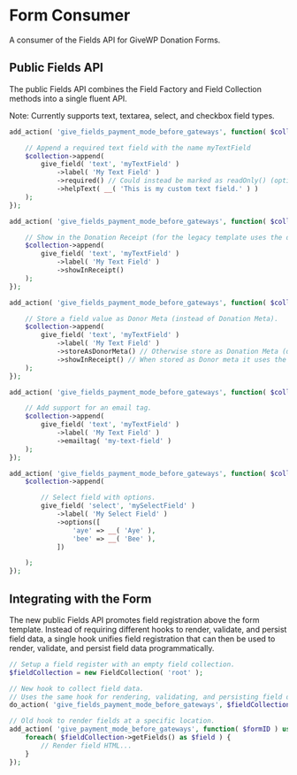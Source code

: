 # Form Consumer

A consumer of the Fields API for GiveWP Donation Forms.

## Public Fields API

The public Fields API combines the Field Factory and Field Collection methods into a single fluent API.

Note: Currently supports text, textarea, select, and checkbox field types.

```php
add_action( 'give_fields_payment_mode_before_gateways', function( $collection ) {

    // Append a required text field with the name myTextField
    $collection->append(
        give_field( 'text', 'myTextField' )
            ->label( 'My Text Field' )
            ->required() // Could instead be marked as readOnly() (optional)
            ->helpText( __( 'This is my custom text field.' ) )
    );
});
```

```php
add_action( 'give_fields_payment_mode_before_gateways', function( $collection ) {

    // Show in the Donation Receipt (for the legacy template uses the donation confirmation).
    $collection->append(
        give_field( 'text', 'myTextField' )
            ->label( 'My Text Field' )
            ->showInReceipt()
    );
});
```

```php
add_action( 'give_fields_payment_mode_before_gateways', function( $collection ) {

    // Store a field value as Donor Meta (instead of Donation Meta).
    $collection->append(
        give_field( 'text', 'myTextField' )
            ->label( 'My Text Field' )
            ->storeAsDonorMeta() // Otherwise store as Donation Meta (default)
            ->showInReceipt() // When stored as Donor meta it uses the Donor section of the receipt.
    );
});
```

```php
add_action( 'give_fields_payment_mode_before_gateways', function( $collection ) {

    // Add support for an email tag.
    $collection->append(
        give_field( 'text', 'myTextField' )
            ->label( 'My Text Field' )
            ->emailtag( 'my-text-field' )
    );
});
```

```php
add_action( 'give_fields_payment_mode_before_gateways', function( $collection ) {
    $collection->append(

        // Select field with options.
        give_field( 'select', 'mySelectField' )
            ->label( 'My Select Field' )
            ->options([
                'aye' => __( 'Aye' ),
                'bee' => __( 'Bee' ),
            ])

    );
});
```



## Integrating with the Form

The new public Fields API promotes field registration above the form template. Instead of requiring different hooks to render, validate, and persist field data, a single hook unifies field registration that can then be used to render, validate, and persist field data programmatically.

```php
// Setup a field register with an empty field collection.
$fieldCollection = new FieldCollection( 'root' );

// New hook to collect field data.
// Uses the same hook for rendering, validating, and persisting field data.
do_action( 'give_fields_payment_mode_before_gateways', $fieldCollection );

// Old hook to render fields at a specific location.
add_action( 'give_payment_mode_before_gateways', function( $formID ) use ( $fieldCollection ) {
    foreach( $fieldCollection->getFields() as $field ) {
        // Render field HTML...
    }
});
```
